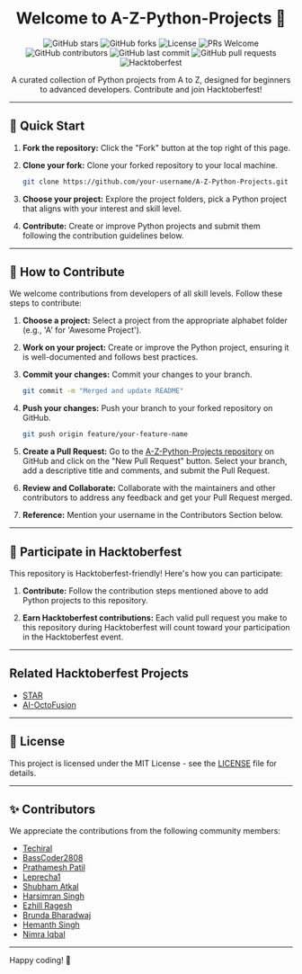 <h1 align="center">Welcome to A-Z-Python-Projects 🐍</h1>

<p align="center">
  <img src="https://img.shields.io/github/stars/Techiral/A-Z-Python-Projects?style=social" alt="GitHub stars">
  <img src="https://img.shields.io/github/forks/Techiral/A-Z-Python-Projects?style=social" alt="GitHub forks">
  <img src="https://img.shields.io/badge/License-MIT-blue.svg" alt="License">
  <img src="https://img.shields.io/badge/PRs-Welcome-green.svg" alt="PRs Welcome">
  <img src="https://img.shields.io/github/contributors/Techiral/A-Z-Python-Projects" alt="GitHub contributors">
  <img src="https://img.shields.io/github/last-commit/Techiral/A-Z-Python-Projects" alt="GitHub last commit">
  <img src="https://img.shields.io/github/issues-pr/Techiral/A-Z-Python-Projects" alt="GitHub pull requests">
  <img src="https://img.shields.io/badge/Hacktoberfest-friendly-blueviolet" alt="Hacktoberfest">
  </p>

<p align="center">A curated collection of Python projects from A to Z, designed for beginners to advanced developers. Contribute and join Hacktoberfest!</p>

---

## 🚀 Quick Start

1. **Fork the repository:** Click the "Fork" button at the top right of this page.

2. **Clone your fork:** Clone your forked repository to your local machine.

   ```bash
   git clone https://github.com/your-username/A-Z-Python-Projects.git
   ```

3. **Choose your project:** Explore the project folders, pick a Python project that aligns with your interest and skill level.

4. **Contribute:** Create or improve Python projects and submit them following the contribution guidelines below.

---

## 🤝 How to Contribute

We welcome contributions from developers of all skill levels. Follow these steps to contribute:

1. **Choose a project:** Select a project from the appropriate alphabet folder (e.g., 'A' for 'Awesome Project').

2. **Work on your project:** Create or improve the Python project, ensuring it is well-documented and follows best practices.

3. **Commit your changes:** Commit your changes to your branch.

   ```bash
   git commit -m "Merged and update README"
   ```

4. **Push your changes:** Push your branch to your forked repository on GitHub.

   ```bash
   git push origin feature/your-feature-name
   ```

5. **Create a Pull Request:** Go to the [A-Z-Python-Projects repository](https://github.com/Techiral/A-Z-Python-Projects/) on GitHub and click on the "New Pull Request" button. Select your branch, add a descriptive title and comments, and submit the Pull Request.

6. **Review and Collaborate:** Collaborate with the maintainers and other contributors to address any feedback and get your Pull Request merged.

7. **Reference:** Mention your username in the Contributors Section below.

---

## 🎉 Participate in Hacktoberfest

This repository is Hacktoberfest-friendly! Here's how you can participate:

1. **Contribute:** Follow the contribution steps mentioned above to add Python projects to this repository.

2. **Earn Hacktoberfest contributions:** Each valid pull request you make to this repository during Hacktoberfest will count toward your participation in the Hacktoberfest event.

---

## Related Hacktoberfest Projects

- [STAR](https://github.com/Techiral/STAR)
- [AI-OctoFusion](https://github.com/Techiral/AI-OctoFusion)

---

## 📜 License

This project is licensed under the MIT License - see the [LICENSE](LICENSE) file for details.

---

## ✨ Contributors

We appreciate the contributions from the following community members:

- [Techiral](https://github.com/Techiral/)
- [BassCoder2808](https://github.com/BassCoder2808/)
- [Prathamesh Patil](https://www.linkedin.com/in/prathamesh8124/)
- [Leprecha1](https://github.com/leprecha1/)
- [Shubham Atkal](https://github.com/shubhamatkal)
- [Harsimran Singh](https://github.com/Harsimran-19)
- [Ezhill Ragesh](https://github.com/ezhillragesh)
- [Brunda Bharadwaj](https://github.com/brundabharadwaj/)
- [Hemanth Singh](https://github.com/Hemanth11011)
- [Nimra Iqbal](https://github.com/nimra6072)

---

Happy coding! 🚀
